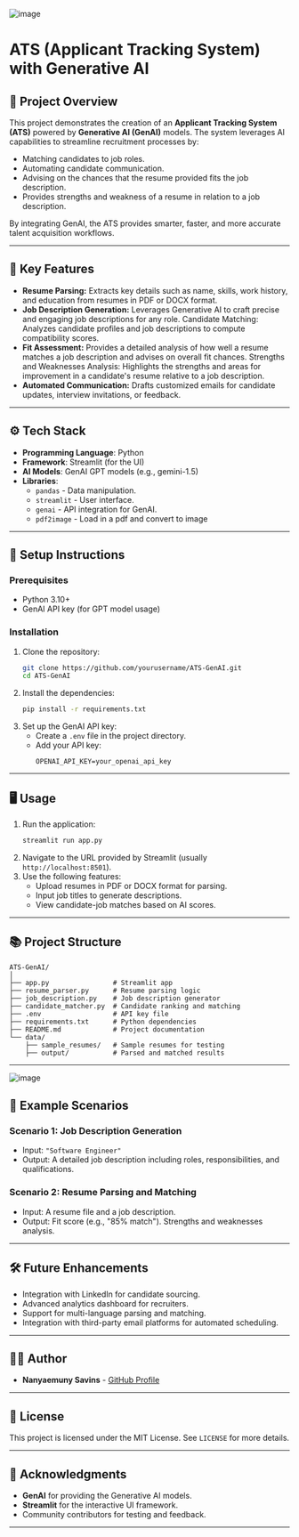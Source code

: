 
![image](https://github.com/user-attachments/assets/5c59e5dd-7dc6-4b88-9875-9ce6d937b6e0)




# ATS (Applicant Tracking System) with Generative AI


## 📄 Project Overview
This project demonstrates the creation of an **Applicant Tracking System (ATS)** powered by **Generative AI (GenAI)** models. The system leverages AI capabilities to streamline recruitment processes by:

- Matching candidates to job roles.
- Automating candidate communication.
- Advising on the chances that the resume provided fits the job description.
- Provides strengths and weakness of a resume in relation to a job description. 

By integrating GenAI, the ATS provides smarter, faster, and more accurate talent acquisition workflows.

---

## 🎯 Key Features
- **Resume Parsing:** Extracts key details such as name, skills, work history, and education from resumes in PDF or DOCX format.
- **Job Description Generation:** Leverages Generative AI to craft precise and engaging job descriptions for any role.
                                 Candidate Matching: Analyzes candidate profiles and job descriptions to compute compatibility scores.
- **Fit Assessment:** Provides a detailed analysis of how well a resume matches a job description and advises on overall fit chances.
                      Strengths and Weaknesses Analysis: Highlights the strengths and areas for improvement in a candidate's resume relative to a job description.
- **Automated Communication:** Drafts customized emails for candidate updates, interview invitations, or feedback.

---

## ⚙️ Tech Stack
- **Programming Language**: Python
- **Framework**: Streamlit (for the UI)
- **AI Models**: GenAI GPT models (e.g., gemini-1.5)
- **Libraries**:
  - `pandas` - Data manipulation.
  - `streamlit` - User interface.
  - `genai` - API integration for GenAI.
  - `pdf2image` - Load in a pdf and convert to image

---

## 🚀 Setup Instructions

### Prerequisites
- Python 3.10+
- GenAI API key (for GPT model usage)

### Installation
1. Clone the repository:
   ```bash
   git clone https://github.com/yourusername/ATS-GenAI.git
   cd ATS-GenAI
   ```
2. Install the dependencies:
   ```bash
   pip install -r requirements.txt
   ```
3. Set up the GenAI API key:
   - Create a `.env` file in the project directory.
   - Add your API key:
     ```
     OPENAI_API_KEY=your_openai_api_key
     ```

---

## 🖥️ Usage
1. Run the application:
   ```bash
   streamlit run app.py
   ```
2. Navigate to the URL provided by Streamlit (usually `http://localhost:8501`).
3. Use the following features:
   - Upload resumes in PDF or DOCX format for parsing.
   - Input job titles to generate descriptions.
   - View candidate-job matches based on AI scores.

---

## 📚 Project Structure
```plaintext
ATS-GenAI/
│
├── app.py                # Streamlit app
├── resume_parser.py      # Resume parsing logic
├── job_description.py    # Job description generator
├── candidate_matcher.py  # Candidate ranking and matching
├── .env                  # API key file
├── requirements.txt      # Python dependencies
├── README.md             # Project documentation
└── data/
    ├── sample_resumes/   # Sample resumes for testing
    ├── output/           # Parsed and matched results
```

---

![image](https://github.com/user-attachments/assets/a27968cb-5bb5-4fef-a047-79a7e7ac4a2e)

## 🧪 Example Scenarios
### Scenario 1: Job Description Generation
- Input: `"Software Engineer"`
- Output: A detailed job description including roles, responsibilities, and qualifications.

### Scenario 2: Resume Parsing and Matching
- Input: A resume file and a job description.
- Output: Fit score (e.g., "85% match").
          Strengths and weaknesses analysis.
---

## 🛠️ Future Enhancements
- Integration with LinkedIn for candidate sourcing.
- Advanced analytics dashboard for recruiters.
- Support for multi-language parsing and matching.
- Integration with third-party email platforms for automated scheduling.

---

## 👨‍💻 Author
- **Nanyaemuny Savins** - [GitHub Profile](https://github.com/Rhino-byte)

---

## 📄 License
This project is licensed under the MIT License. See `LICENSE` for more details.

---

## 🙌 Acknowledgments
- **GenAI** for providing the Generative AI models.
- **Streamlit** for the interactive UI framework.
- Community contributors for testing and feedback.

---



